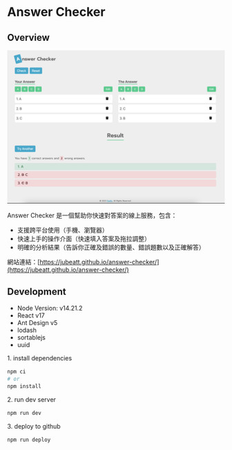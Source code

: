 # Answer Checker

## Overview

![screenshot](screenshot.png)

Answer Checker 是一個幫助你快速對答案的線上服務，包含：

- 支援跨平台使用（手機、瀏覽器）
- 快速上手的操作介面（快速填入答案及拖拉調整）
- 明確的分析結果（告訴你正確及錯誤的數量、錯誤題數以及正確解答）

網站連結：[https://jubeatt.github.io/answer-checker/](https://jubeatt.github.io/answer-checker/)

## Development

- Node Version: v14.21.2
- React v17
- Ant Design v5
- lodash
- sortablejs
- uuid

1\. install dependencies

```bash
npm ci
# or
npm install
```

2\. run dev server

```bash
npm run dev
```

3\. deploy to github

```
npm run deploy
```
